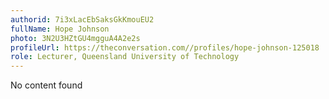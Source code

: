 ```yaml
---
authorid: 7i3xLacEbSaksGkKmouEU2
fullName: Hope Johnson
photo: 3N2U3HZtGU4mgguA4A2e2s
profileUrl: https://theconversation.com//profiles/hope-johnson-125018
role: Lecturer, Queensland University of Technology
---
```

No content found